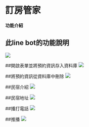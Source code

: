 # 訂房管家

**功能介紹**

## 此line bot的功能說明
![](https://github.com/ahq0120/hotel_linebot/blob/main/media/%E4%BD%BF%E7%94%A8%E8%AA%AA%E6%98%8E.png)

##開啟表單並將預約資訊存入資料庫
![](https://github.com/ahq0120/hotel_linebot/blob/main/media/%E9%A0%90%E7%B4%84.png)

##將預約資訊從資料庫中刪除
![](https://github.com/ahq0120/hotel_linebot/blob/main/media/%E5%8F%96%E6%B6%88.png)

##民宿介紹
![](https://github.com/ahq0120/hotel_linebot/blob/main/media/%E9%97%9C%E6%96%BC%E6%88%91%E5%80%91.png)

##民宿地址
![](https://github.com/ahq0120/hotel_linebot/blob/main/media/%E4%BD%8D%E7%BD%AE.png)

##播打電話
![](https://github.com/ahq0120/hotel_linebot/blob/main/media/%E8%81%AF%E7%B5%A1%E6%88%91%E5%80%91.png)

##推播
![](https://github.com/ahq0120/hotel_linebot/blob/main/media/%E6%8E%A8%E6%92%AD.png)

